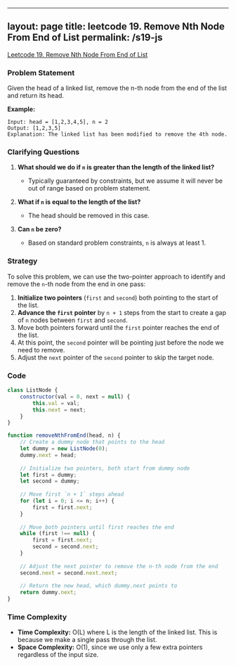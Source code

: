 
---
layout: page
title: leetcode 19. Remove Nth Node From End of List
permalink: /s19-js
---
[Leetcode 19. Remove Nth Node From End of List](https://algoadvance.github.io/algoadvance/l19)
### Problem Statement

Given the head of a linked list, remove the n-th node from the end of the list and return its head.

**Example:**

```
Input: head = [1,2,3,4,5], n = 2
Output: [1,2,3,5]
Explanation: The linked list has been modified to remove the 4th node.
```

### Clarifying Questions

1. **What should we do if `n` is greater than the length of the linked list?**
   - Typically guaranteed by constraints, but we assume it will never be out of range based on problem statement.
   
2. **What if `n` is equal to the length of the list?**
   - The head should be removed in this case.

3. **Can `n` be zero?**
   - Based on standard problem constraints, `n` is always at least 1.

### Strategy

To solve this problem, we can use the two-pointer approach to identify and remove the `n`-th node from the end in one pass:

1. **Initialize two pointers** (`first` and `second`) both pointing to the start of the list.
2. **Advance the `first` pointer** by `n + 1` steps from the start to create a gap of `n` nodes between `first` and `second`.
3. Move both pointers forward until the `first` pointer reaches the end of the list.
4. At this point, the `second` pointer will be pointing just before the node we need to remove.
5. Adjust the `next` pointer of the `second` pointer to skip the target node.

### Code

```javascript
class ListNode {
    constructor(val = 0, next = null) {
        this.val = val;
        this.next = next;
    }
}

function removeNthFromEnd(head, n) {
    // Create a dummy node that points to the head
    let dummy = new ListNode(0);
    dummy.next = head;
    
    // Initialize two pointers, both start from dummy node
    let first = dummy;
    let second = dummy;
    
    // Move first `n + 1` steps ahead
    for (let i = 0; i <= n; i++) {
        first = first.next;
    }
    
    // Move both pointers until first reaches the end
    while (first !== null) {
        first = first.next;
        second = second.next;
    }
    
    // Adjust the next pointer to remove the n-th node from the end
    second.next = second.next.next;
    
    // Return the new head, which dummy.next points to
    return dummy.next;
}
```

### Time Complexity

- **Time Complexity:** O(L) where L is the length of the linked list. This is because we make a single pass through the list.
- **Space Complexity:** O(1), since we use only a few extra pointers regardless of the input size.